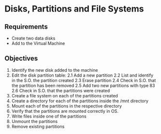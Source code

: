 # Disks, Partitions and File Systems

## Requirements

* Create two data disks
* Add to the Virtual Machine

## Objectives

1. Identify the new disk added to the machine
2. Edit the disk partition table:
  2.1 Add a new partition
  2.2 List and identify in the S.O. the partition created
  2.3 Erase partition
  2.4 Check in S.O. that the partition has been removed
  2.5 Add two new partitions with type 83
  2.6  Check in S.O. that the partitions were created
3. Create a file system on each of the partitions created
4. Create a directory for each of the partitions inside the /mnt directory
5. Mount each of the partitions in the respective directory
6. Verify that the partitions are mounted correctly in OS.
7. Write files inside one of the partitions
8. Unmount the partitions
9. Remove existing partitions
